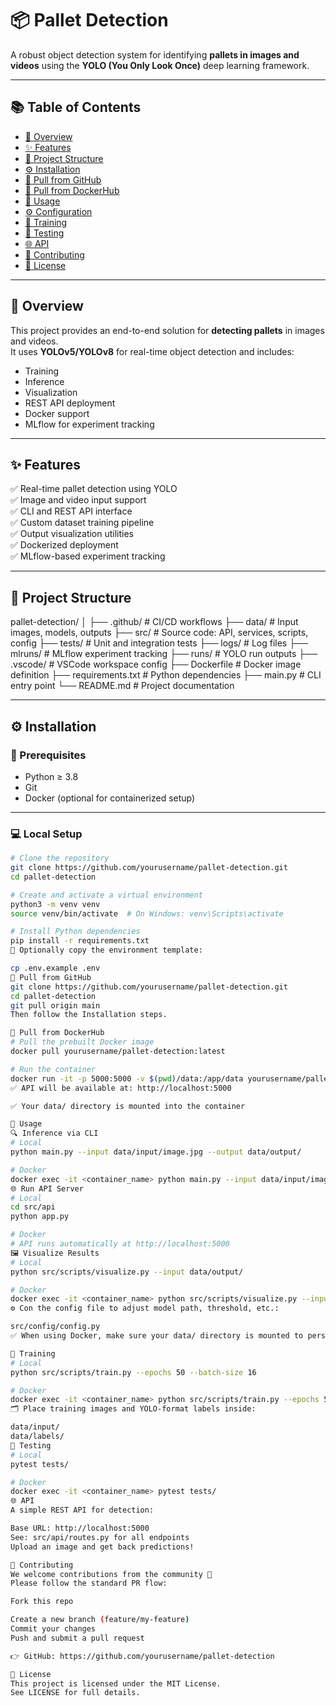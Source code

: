# 📦 Pallet Detection

A robust object detection system for identifying **pallets in images and videos** using the **YOLO (You Only Look Once)** deep learning framework.

---

## 📚 Table of Contents

- [📖 Overview](#-overview)
- [✨ Features](#-features)
- [📁 Project Structure](#-project-structure)
- [⚙️ Installation](#️-installation)
- [🐙 Pull from GitHub](#-pull-from-github)
- [🐳 Pull from DockerHub](#-pull-from-dockerhub)
- [🚀 Usage](#-usage)
- [⚙️ Configuration](#-configuration)
- [🧠 Training](#-training)
- [🧪 Testing](#-testing)
- [🌐 API](#-api)
- [🤝 Contributing](#-contributing)
- [📄 License](#-license)

---

## 📖 Overview

This project provides an end-to-end solution for **detecting pallets** in images and videos.  
It uses **YOLOv5/YOLOv8** for real-time object detection and includes:

- Training
- Inference
- Visualization
- REST API deployment
- Docker support
- MLflow for experiment tracking

---

## ✨ Features

✅ Real-time pallet detection using YOLO  
✅ Image and video input support  
✅ CLI and REST API interface  
✅ Custom dataset training pipeline  
✅ Output visualization utilities  
✅ Dockerized deployment  
✅ MLflow-based experiment tracking

---

## 📁 Project Structure

pallet-detection/
│
├── .github/ # CI/CD workflows
├── data/ # Input images, models, outputs
├── src/ # Source code: API, services, scripts, config
├── tests/ # Unit and integration tests
├── logs/ # Log files
├── mlruns/ # MLflow experiment tracking
├── runs/ # YOLO run outputs
├── .vscode/ # VSCode workspace config
├── Dockerfile # Docker image definition
├── requirements.txt # Python dependencies
├── main.py # CLI entry point
└── README.md # Project documentation


---

## ⚙️ Installation

### 🔧 Prerequisites

- Python ≥ 3.8
- Git
- Docker (optional for containerized setup)

---

### 💻 Local Setup

```bash
# Clone the repository
git clone https://github.com/yourusername/pallet-detection.git
cd pallet-detection

# Create and activate a virtual environment
python3 -m venv venv
source venv/bin/activate  # On Windows: venv\Scripts\activate

# Install Python dependencies
pip install -r requirements.txt
📁 Optionally copy the environment template:

cp .env.example .env
🐙 Pull from GitHub
git clone https://github.com/yourusername/pallet-detection.git
cd pallet-detection
git pull origin main
Then follow the Installation steps.

🐳 Pull from DockerHub
# Pull the prebuilt Docker image
docker pull yourusername/pallet-detection:latest

# Run the container
docker run -it -p 5000:5000 -v $(pwd)/data:/app/data yourusername/pallet-detection:latest
✅ API will be available at: http://localhost:5000

✅ Your data/ directory is mounted into the container

🚀 Usage
🔍 Inference via CLI
# Local
python main.py --input data/input/image.jpg --output data/output/

# Docker
docker exec -it <container_name> python main.py --input data/input/image.jpg --output data/output/
🌐 Run API Server
# Local
cd src/api
python app.py

# Docker
# API runs automatically at http://localhost:5000
🖼️ Visualize Results
# Local
python src/scripts/visualize.py --input data/output/

# Docker
docker exec -it <container_name> python src/scripts/visualize.py --input data/output/
⚙️ Con the config file to adjust model path, threshold, etc.:

src/config/config.py
✅ When using Docker, make sure your data/ directory is mounted to persist configs and outputs.

🧠 Training
# Local
python src/scripts/train.py --epochs 50 --batch-size 16

# Docker
docker exec -it <container_name> python src/scripts/train.py --epochs 50 --batch-size 16
🗂️ Place training images and YOLO-format labels inside:

data/input/
data/labels/
🧪 Testing
# Local
pytest tests/

# Docker
docker exec -it <container_name> pytest tests/
🌐 API
A simple REST API for detection:

Base URL: http://localhost:5000
See: src/api/routes.py for all endpoints
Upload an image and get back predictions!

🤝 Contributing
We welcome contributions from the community 🙌
Please follow the standard PR flow:

Fork this repo

Create a new branch (feature/my-feature)
Commit your changes
Push and submit a pull request

👉 GitHub: https://github.com/yourusername/pallet-detection

📄 License
This project is licensed under the MIT License.
See LICENSE for full details.
